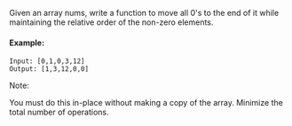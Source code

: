 Given an array nums, write a function to move all 0's to the end of it while maintaining the relative order of the non-zero elements.

#### Example:
```
Input: [0,1,0,3,12]
Output: [1,3,12,0,0]
```

Note:

You must do this in-place without making a copy of the array.
Minimize the total number of operations.